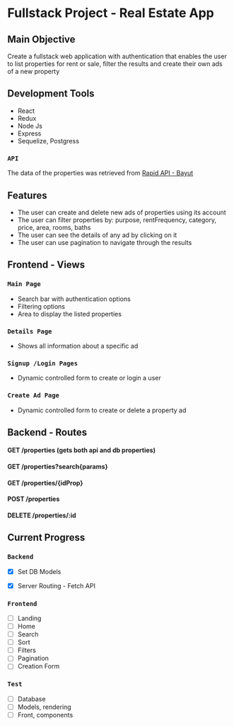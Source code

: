 # Fullstack Project - Real Estate App

## Main Objective
Create a fullstack web application with authentication that enables the user to list properties for rent or sale, filter the results and create their own ads of a new property

## Development Tools

* React
* Redux
* Node Js
* Express
* Sequelize, Postgress

### `API`

The data of the properties was retrieved from [Rapid API - Bayut](https://rapidapi.com/apidojo/api/bayut)

<!-- ## Project Images -->
<!-- Freely usable images were downloaded from [https://unsplash.com/](https://unsplash.com/) -->
## Features
* The user can create and delete new ads of properties using its account
* The user can filter properties by: purpose, rentFrequency, category, price, area, rooms, baths
* The user can see the details of any ad by clicking on it
* The user can use pagination to navigate through the results

## Frontend - Views
### `Main Page`
- Search bar with authentication options
- Filtering options
- Area to display the listed properties

### `Details Page`
- Shows all information about a specific ad

### `Signup /Login Pages`
- Dynamic controlled form to create or login a user

### `Create Ad Page`
- Dynamic controlled form to create or delete a property ad

## Backend - Routes
#### GET /properties (gets both api and db properties)
#### GET /properties?search{params}
#### GET /properties/{idProp}
#### POST /properties
#### DELETE /properties/:id

<!-- - [x] Basic UI prototype -->
<!-- - [x] Separate into react components -->
<!-- - [x] Connect API's data to components using hooks -->
<!-- - [ ] Create interactivity -->


## Current Progress
### `Backend`
- [x] Set DB Models
<!-- - [ ] Set DB Relations -->
- [x] Server Routing - Fetch API
### `Frontend`
- [ ] Landing
- [ ] Home
- [ ] Search
- [ ] Sort
- [ ] Filters
- [ ] Pagination
- [ ] Creation Form
### `Test`
- [ ] Database
- [ ] Models, rendering
- [ ] Front, components
